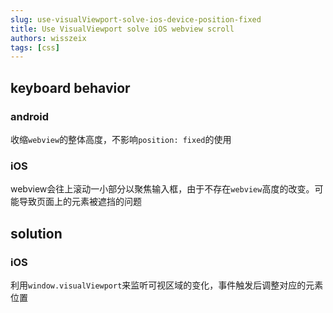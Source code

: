 ```yaml
---
slug: use-visualViewport-solve-ios-device-position-fixed
title: Use VisualViewport solve iOS webview scroll 
authors: wisszeix
tags: [css]
---
```


## keyboard behavior

### android
收缩`webview`的整体高度，不影响`position: fixed`的使用

### iOS
webview会往上滚动一小部分以聚焦输入框，由于不存在`webview`高度的改变。可能导致页面上的元素被遮挡的问题

## solution

### iOS
利用`window.visualViewport`来监听可视区域的变化，事件触发后调整对应的元素位置